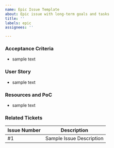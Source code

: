 ```yaml
---
name: Epic Issue Template
about: Epic issue with long-term goals and tasks
title: ''
labels: epic
assignees: ''

---
```


### Acceptance Criteria
* sample text
### User Story
* sample text
### Resources and PoC
* sample text
### Related Tickets
| Issue Number | Description|
| --- | --- |
| #1 | Sample Issue Description |
